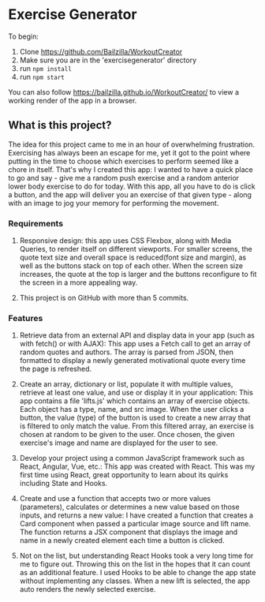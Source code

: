 # Exercise Generator

To begin: 
1. Clone https://github.com/Bailzilla/WorkoutCreator
2. Make sure you are in the 'exercisegenerator' directory
3. run `npm install`
4. run `npm start`

You can also follow https://bailzilla.github.io/WorkoutCreator/ to view a working render of the app in a browser.

## What is this project?
The idea for this project came to me in an hour of overwhelming frustration. Exercising has always been an escape for me, yet it got to the point where putting in the time to choose which exercises to perform seemed like a chore in itself. That's why I created this app: I wanted to have a quick place to go and say - give me a random push exercise and a random anterior lower body exercise to do for today. With this app, all you have to do is click a button, and the app will deliver you an exercise of that given type - along with an image to jog your memory for performing the movement.

### Requirements
1. Responsive design: this app uses CSS Flexbox, along with Media Queries, to render itself on different viewports. For smaller screens, the quote text size and overall space is reduced(font size and margin), as well as the buttons stack on top of each other. When the screen size increases, the quote at the top is larger and the buttons reconfigure to fit the screen in a more appealing way. 

2. This project is on GitHub with more than 5 commits.

### Features
1. Retrieve data from an external API and display data in your app (such as with fetch() or with AJAX):
This app uses a Fetch call to get an array of random quotes and authors. The array is parsed from JSON, then formatted to display a newly generated motivational quote every time the page is refreshed.

2. Create an array, dictionary or list, populate it with multiple values, retrieve at least one value, and use or display it in your application:
This app contains a file 'lifts.js' which contains an array of exercise objects. Each object has a type, name, and src image. When the user clicks a button, the value (type) of the button is used to create a new array that is filtered to only match the value. From this filtered array, an exercise is chosen at random to be given to the user. Once chosen, the given exercise's image and name are displayed for the user to see.

3. Develop your project using a common JavaScript framework such as React, Angular, Vue, etc.:
This app was created with React. This was my first time using React, great opportunity to learn about its quirks including State and Hooks.

4. Create and use a function that accepts two or more values (parameters), calculates or determines a new value based on those inputs, and returns a new value:
I have created a function that creates a Card component when passed a particular image source and lift name. The function returns a JSX component that displays the image and name in a newly created element each time a button is clicked.

5. Not on the list, but understanding React Hooks took a very long time for me to figure out. Throwing this on the list in the hopes that it can count as an additional feature. I used Hooks to be able to change the app state without implementing any classes. When a new lift is selected, the app auto renders the newly selected exercise.
